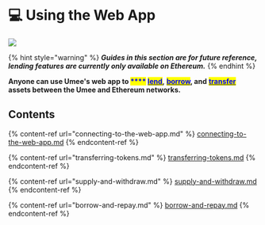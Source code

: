 # 💻 Using the Web App

![](<../../.gitbook/assets/Umee\_Banners\_for site\_1500x500\_New-3.png>)

{% hint style="warning" %}
_**Guides in this section are for future reference, lending features are currently only available on Ethereum.**_
{% endhint %}

**Anyone can use Umee's web app to **<mark style="color:blue;">****</mark> [<mark style="color:blue;">**lend**</mark>](supply-and-withdraw.md)**,** [<mark style="color:blue;">**borrow**</mark>](borrow-and-repay.md)**, and** [<mark style="color:blue;">**transfer**</mark>](transferring-tokens.md) **assets between the Umee and Ethereum networks.**

## **Contents**

{% content-ref url="connecting-to-the-web-app.md" %}
[connecting-to-the-web-app.md](connecting-to-the-web-app.md)
{% endcontent-ref %}

{% content-ref url="transferring-tokens.md" %}
[transferring-tokens.md](transferring-tokens.md)
{% endcontent-ref %}

{% content-ref url="supply-and-withdraw.md" %}
[supply-and-withdraw.md](supply-and-withdraw.md)
{% endcontent-ref %}

{% content-ref url="borrow-and-repay.md" %}
[borrow-and-repay.md](borrow-and-repay.md)
{% endcontent-ref %}
